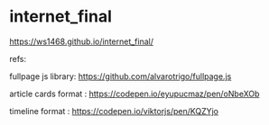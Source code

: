 # internet_final

https://ws1468.github.io/internet_final/



refs:

fullpage js library: https://github.com/alvarotrigo/fullpage.js

article cards format : https://codepen.io/eyupucmaz/pen/oNbeXOb


timeline format : https://codepen.io/viktorjs/pen/KQZYjo
